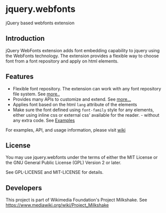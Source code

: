 jquery.webfonts
===============

jQuery based webfonts extension

## Introduction

jQuery WebFonts extension adds font embedding capability to jquery using the WebFonts technology. The extension provides a flexible way to choose font from a font repository and apply on html elements. 

## Features

* Flexible font repository. The extension can work with any font repository file system. See [more..](https://github.com/santhoshtr/jquery.webfonts/wiki/Font-Repository)
* Provides many APIs to customize and extend. See [more...](https://github.com/santhoshtr/jquery.webfonts/wiki/API)
* Applies font based on the html `lang` attribute of the elements
* Make sure the font defined using `font-family` style for any elements, either using inline css or external css' available for the reader. - without any extra code. See [Examples](https://github.com/santhoshtr/jquery.webfonts/wiki/Examples)

For examples, API, and usage information, please visit [wiki](https://github.com/santhoshtr/jquery.webfonts/wiki)

## License

You may use jquery.webfonts under the terms of either the MIT License or the GNU General
Public License (GPL) Version 2 or later.

See GPL-LICENSE and MIT-LICENSE for details.

## Developers

This project is part of Wikimedia Foundation's Project Milkshake. See https://www.mediawiki.org/wiki/Project_Milkshake